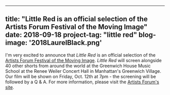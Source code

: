 
---
title: "Little Red is an official selection of the Artists Forum Festival of the Moving Image"
date: 2018-09-18
project-tag: "little red"
blog-image: '2018LaurelBlack.png'
---
I'm very excited to announce that *Little Red* is an official selection of the <a href="http://theartistsforum.org/filmfest/filmfest2018.html/">Artists Forum Festival of the Moving Image</a>. *Little Red* will screen alongside 40 other shorts from around the world at the Greenwich House Music School at the Renee Weiler Concert Hall in Manhattan's Greenwich Village. Our film will be shown on Friday, Oct. 12th at 7pm - the screening will be followed by a Q & A. For more information, please visit the <a href="http://theartistsforum.org/index.html/">Artists Forum's site</a>.
